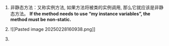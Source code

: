 
1. 非静态方法：又称实例方法, 如果方法将被类的实例调用, 那么它就应该是非静态方法。
	**If the method needs to use “my instance variables”, the method must be non-static.**
2. ![[Pasted image 20250228160938.png]]

3. 